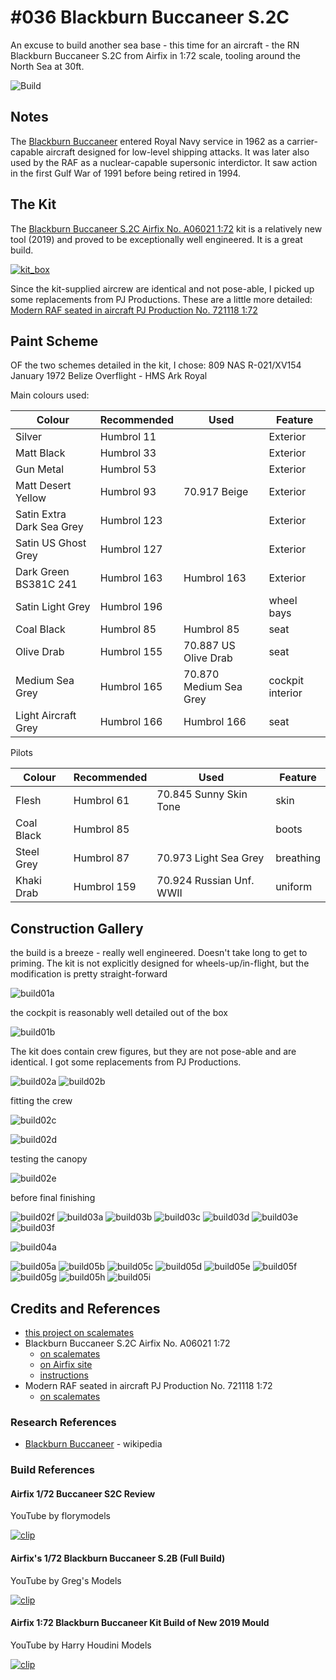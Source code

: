 # #036 Blackburn Buccaneer S.2C

An excuse to build another sea base - this time for an aircraft - the RN Blackburn Buccaneer S.2C from Airfix in 1:72 scale,
tooling around the North Sea at 30ft.

![Build](./assets/Buccaneer_build.jpg?raw=true)

## Notes

The
[Blackburn Buccaneer](https://en.wikipedia.org/wiki/Blackburn_Buccaneer)
entered Royal Navy service in 1962 as a carrier-capable aircraft designed for low-level shipping attacks.
It was later also used by the RAF as a nuclear-capable supersonic interdictor.
It saw action in the first Gulf War of 1991 before being retired in 1994.

## The Kit

The [Blackburn Buccaneer S.2C Airfix No. A06021 1:72](https://www.scalemates.com/kits/airfix-a06021-blackburn-buccaneer-s2c--1190161)
kit is a relatively new tool (2019)
and proved to be exceptionally well engineered. It is a great build.

[![kit_box](./assets/kit_box.jpg?raw=true)](https://uk.airfix.com/products/blackburn-buccaneer-s2-rn-a06021)

Since the kit-supplied aircrew are identical and not pose-able,
I picked up some replacements from PJ Productions.
These are a little more detailed: [Modern RAF seated in aircraft PJ Production No. 721118 1:72](https://www.scalemates.com/kits/pj-production-721118-modern-raf-seated-in-aircraft--180890)

## Paint Scheme

OF the two schemes detailed in the kit, I chose: 809 NAS R-021/XV154 January 1972 Belize Overflight - HMS Ark Royal

Main colours used:

| Colour                    | Recommended | Used                         | Feature |
|---------------------------|-------------|------------------------------|---------|
| Silver                    | Humbrol 11  |                              | Exterior |
| Matt Black                | Humbrol 33  |                              | Exterior |
| Gun Metal                 | Humbrol 53  |                              | Exterior |
| Matt Desert Yellow        | Humbrol 93  | 70.917 Beige                 | Exterior |
| Satin Extra Dark Sea Grey | Humbrol 123 |                              | Exterior |
| Satin US Ghost Grey       | Humbrol 127 |                              | Exterior |
| Dark Green BS381C 241     | Humbrol 163 | Humbrol 163                  | Exterior |
| Satin Light Grey          | Humbrol 196 |                              | wheel bays |
| Coal Black                | Humbrol 85  |  Humbrol 85                  | seat |
| Olive Drab                | Humbrol 155 | 70.887 US Olive Drab         | seat |
| Medium Sea Grey           | Humbrol 165 | 70.870 Medium Sea Grey       | cockpit interior |
| Light Aircraft Grey       | Humbrol 166 | Humbrol 166                  | seat |

Pilots

| Colour                    | Recommended | Used                         | Feature |
|---------------------------|-------------|------------------------------|---------|
| Flesh                     | Humbrol 61  | 70.845 Sunny Skin Tone       |  skin |
| Coal Black                | Humbrol 85  |                              |  boots |
| Steel Grey                | Humbrol 87  | 70.973 Light Sea Grey        |  breathing |
| Khaki Drab                | Humbrol 159 | 70.924 Russian Unf. WWII     |  uniform |

## Construction Gallery

the build is a breeze - really well engineered. Doesn't take long to get to priming.
The kit is not explicitly designed for wheels-up/in-flight, but the modification is pretty straight-forward

![build01a](./assets/build01a.jpg?raw=true)

the cockpit is reasonably well detailed out of the box

![build01b](./assets/build01b.jpg?raw=true)

The kit does contain crew figures, but they are not pose-able and are identical. I got some replacements from PJ Productions.

![build02a](./assets/build02a.jpg?raw=true)
![build02b](./assets/build02b.jpg?raw=true)

fitting the crew

![build02c](./assets/build02c.jpg?raw=true)

![build02d](./assets/build02d.jpg?raw=true)

testing the canopy

![build02e](./assets/build02e.jpg?raw=true)

before final finishing

![build02f](./assets/build02f.jpg?raw=true)
![build03a](./assets/build03a.jpg?raw=true)
![build03b](./assets/build03b.jpg?raw=true)
![build03c](./assets/build03c.jpg?raw=true)
![build03d](./assets/build03d.jpg?raw=true)
![build03e](./assets/build03e.jpg?raw=true)
![build03f](./assets/build03f.jpg?raw=true)

![build04a](./assets/build04a.jpg?raw=true)

![build05a](./assets/build05a.jpg?raw=true)
![build05b](./assets/build05b.jpg?raw=true)
![build05c](./assets/build05c.jpg?raw=true)
![build05d](./assets/build05d.jpg?raw=true)
![build05e](./assets/build05e.jpg?raw=true)
![build05f](./assets/build05f.jpg?raw=true)
![build05g](./assets/build05g.jpg?raw=true)
![build05h](./assets/build05h.jpg?raw=true)
![build05i](./assets/build05i.jpg?raw=true)

## Credits and References

* [this project on scalemates](https://www.scalemates.com/profiles/mate.php?id=74137&p=projects&project=117576)
* Blackburn Buccaneer S.2C Airfix No. A06021 1:72
    * [on scalemates](https://www.scalemates.com/kits/airfix-a06021-blackburn-buccaneer-s2c--1190161)
    * [on Airfix site](https://uk.airfix.com/products/blackburn-buccaneer-s2-rn-a06021)
    * [instructions](./assets/A06021-instructions.pdf)
* Modern RAF seated in aircraft PJ Production No. 721118 1:72
    * [on scalemates](https://www.scalemates.com/kits/pj-production-721118-modern-raf-seated-in-aircraft--180890)

### Research References

* [Blackburn Buccaneer](https://en.wikipedia.org/wiki/Blackburn_Buccaneer) - wikipedia

### Build References

#### Airfix 1/72 Buccaneer S2C Review

YouTube by florymodels

[![clip](https://img.youtube.com/vi/zKIVmHJcgww/0.jpg)](https://www.youtube.com/watch?v=zKIVmHJcgww)

#### Airfix's 1/72 Blackburn Buccaneer S.2B (Full Build)

YouTube by Greg's Models

[![clip](https://img.youtube.com/vi/w4GQzwmgUYs/0.jpg)](https://www.youtube.com/watch?v=w4GQzwmgUYs)

#### Airfix 1:72 Blackburn Buccaneer Kit Build of New 2019 Mould

YouTube by Harry Houdini Models

[![clip](https://img.youtube.com/vi/nXnh6oCzVZ8/0.jpg)](https://www.youtube.com/watch?v=nXnh6oCzVZ8)
